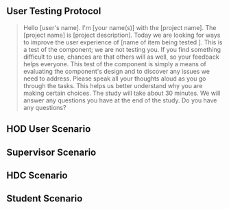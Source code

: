 ## User Testing Protocol
> Hello [user's name]. I'm [your name(s)] with the [project name]. The [project name] is [project description]. Today we are looking for ways to improve the user experience of [name of item being tested ]. This is a test of the component; we are not testing you. If you find something difficult to use, chances are that others will as well, so your feedback helps everyone. This test of the component is simply a means of evaluating the component's design and to discover any issues we need to address.
Please speak all your thoughts aloud as you go through the tasks. This helps us better understand why you are making certain choices. The study will take about 30 minutes. We will answer any questions you have at the end of the study.
Do you have any questions?

## HOD User Scenario
>
## Supervisor Scenario
> 

## HDC Scenario
>

## Student Scenario
>
